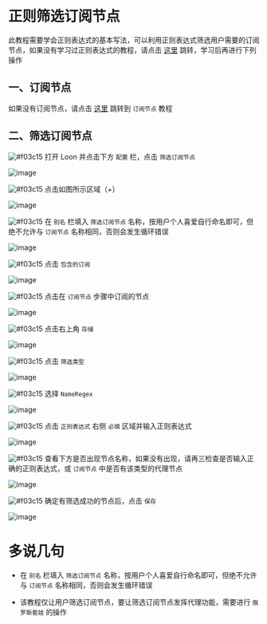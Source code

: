 # 正则筛选订阅节点

此教程需要学会正则表达式的基本写法，可以利用正则表达式筛选用户需要的订阅节点，如果没有学习过正则表达式的教程，请点击 [这里]() 跳转，学习后再进行下列操作

## 一、订阅节点

如果没有订阅节点，请点击 [这里](https://github.com/chiupam/tutorial/blob/master/Loon/Plus/Remote_Proxy.md) 跳转到 `订阅节点` 教程

## 二、筛选订阅节点

![#f03c15](https://placehold.it/15/f03c15/000000?text=+) 打开 Loon 并点击下方 `配置` 栏，点击 `筛选订阅节点`

![image](https://raw.githubusercontent.com/TiyNa/LoonManualimg/main/Plus/Remote_Filter_1.jpg)

![#f03c15](https://placehold.it/15/f03c15/000000?text=+) 点击如图所示区域（+）

![image](https://raw.githubusercontent.com/TiyNa/LoonManualimg/main/Plus/Remote_Filter_2.jpg)

![#f03c15](https://placehold.it/15/f03c15/000000?text=+) 在 `别名` 栏填入 `筛选订阅节点` 名称，按用户个人喜爱自行命名即可，但绝不允许与 `订阅节点` 名称相同，否则会发生循环错误

![image](https://raw.githubusercontent.com/TiyNa/LoonManualimg/main/Plus/Remote_Filter_3.jpg)

![#f03c15](https://placehold.it/15/f03c15/000000?text=+) 点击 `包含的订阅` 

![image](https://raw.githubusercontent.com/TiyNa/LoonManualimg/main/Plus/Remote_Filter_4.jpg)

![#f03c15](https://placehold.it/15/f03c15/000000?text=+) 点击在 `订阅节点` 步骤中订阅的节点

![image](https://raw.githubusercontent.com/TiyNa/LoonManualimg/main/Plus/Remote_Filter_5.jpg)

![#f03c15](https://placehold.it/15/f03c15/000000?text=+) 点击右上角 `存储`

![image](https://raw.githubusercontent.com/TiyNa/LoonManualimg/main/Plus/Remote_Filter_6.jpg)

![#f03c15](https://placehold.it/15/f03c15/000000?text=+) 点击 `筛选类型`

![image](https://raw.githubusercontent.com/TiyNa/LoonManualimg/main/Plus/Remote_Filter_7.jpg)

![#f03c15](https://placehold.it/15/f03c15/000000?text=+) 选择 `NameRegex`

![image](https://raw.githubusercontent.com/TiyNa/LoonManualimg/main/Plus/Remote_Filter_8.jpg)

![#f03c15](https://placehold.it/15/f03c15/000000?text=+) 点击 `正则表达式` 右侧 `必填` 区域并输入正则表达式

![image](https://raw.githubusercontent.com/TiyNa/LoonManualimg/main/Plus/Remote_Filter_9.jpg)

![#f03c15](https://placehold.it/15/f03c15/000000?text=+) 查看下方是否出现节点名称，如果没有出现，请再三检查是否输入正确的正则表达式，或 `订阅节点` 中是否有该类型的代理节点

![image](https://raw.githubusercontent.com/TiyNa/LoonManualimg/main/Plus/Remote_Filter_10.jpg)

![#f03c15](https://placehold.it/15/f03c15/000000?text=+) 确定有筛选成功的节点后，点击 `保存`

![image](https://raw.githubusercontent.com/TiyNa/LoonManualimg/main/Plus/Remote_Filter_11.jpg)

# 多说几句

- 在 `别名` 栏填入 `筛选订阅节点` 名称，按用户个人喜爱自行命名即可，但绝不允许与 `订阅节点` 名称相同，否则会发生循环错误

- 该教程仅让用户筛选订阅节点，要让筛选订阅节点发挥代理功能，需要进行 `俄罗斯套娃` 的操作

